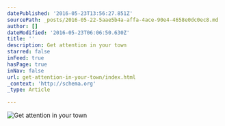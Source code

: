 ```yaml
---
datePublished: '2016-05-23T13:56:27.851Z'
sourcePath: _posts/2016-05-22-5aae5b4a-affa-4ace-90e4-4658e0dc0ec8.md
author: []
dateModified: '2016-05-23T06:06:50.630Z'
title: ''
description: Get attention in your town
starred: false
inFeed: true
hasPage: true
inNav: false
url: get-attention-in-your-town/index.html
_context: 'http://schema.org'
_type: Article

---
```

![Get attention in your town](https://s3-us-west-2.amazonaws.com/the-grid-img/p/f4cc98065461487fd3d63d1cd6babd2535e5de3b.jpg)